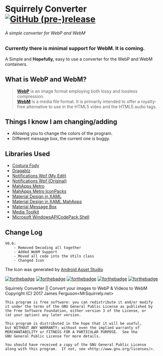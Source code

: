 # Squirrely Converter [![GitHub (pre-)release](https://img.shields.io/github/release/MrSquirrelyNet/SquirrelyConverter/all.svg?style=for-the-badge)](https://github.com/MrSquirrelyNet/SquirrelyConverter/releases)

###### A simple converter for WebP and WebM
### Currently there is minimal support for WebM. It is coming.

A Simple and **Hopefully,** easy to use a converter for the WebP and WebM containers.

## What is WebP and WebM?
> [**WebP**](https://en.wikipedia.org/wiki/WebP) is an image format employing both lossy and lossless compression.<br>
> [**WebM**](https://en.wikipedia.org/wiki/WebM) is a media file format. It is primarily intended to offer a royalty-free alternative to use in the HTML5 video and the HTML5 audio tags.

## Things I know I am changing/adding
- Allowing you to change the colors of the program.
- Different message box, the current one is buggy.

## Libraries Used

 - [Costura Fody](https://www.nuget.org/packages/Costura.Fody/)
 - [Dragablz](https://www.nuget.org/packages/Dragablz/)
 - [Notifications Wpf (My Edit)](https://github.com/MrSquirrelyNet/Notifications.Wpf)
 - [Notifications Wpf (Original)](https://github.com/Federerer/Notifications.Wpf)
 - [MahApps Metro](https://www.nuget.org/packages/MahApps.Metro/1.5.0)
 - [MahApps Metro IconPacks](https://www.nuget.org/packages/MahApps.Metro.IconPacks/)
 - [Material Design in XAML](https://www.nuget.org/packages/MaterialDesignThemes/)
 - [Material Design in XAML MahApps](https://www.nuget.org/packages/MaterialDesignThemes.MahApps/)
 - [Material Message Box](https://www.nuget.org/packages/MaterialMessageBox/)
 - [Media Toolkit](https://www.nuget.org/packages/MediaToolkit/)
 - [Microsoft WindowsAPICodePack Shell](https://www.nuget.org/packages/Microsoft.WindowsAPICodePack-Shell/)

## Change Log
    V0.6:
        - Removed Decoding all together
        - Added WebM Support
        - Moved all code into the Utils class
        - Changed Icon


The Icon was generated by [Android Asset Studio](https://romannurik.github.io/AndroidAssetStudio/index.html)


[![forthebadge](http://forthebadge.com/images/badges/60-percent-of-the-time-works-every-time.svg)](http://forthebadge.com)
[![forthebadge](http://forthebadge.com/images/badges/approved-by-george-costanza.svg)](http://forthebadge.com)
[![forthebadge](http://forthebadge.com/images/badges/built-with-grammas-recipe.svg)](http://forthebadge.com)
[![forthebadge](http://forthebadge.com/images/badges/designed-in-etch-a-sketch.svg)](http://forthebadge.com)
[![forthebadge](http://forthebadge.com/images/badges/made-with-c-sharp.svg)](http://forthebadge.com)

Squirrely Converter || Convert your images to WebP & Videos to WebM 
Copyright (C) 2017  James Ferguson<MrSquirrely.net>

    This program is free software: you can redistribute it and/or modify
    it under the terms of the GNU General Public License as published by
    the Free Software Foundation, either version 3 of the License, or
    (at your option) any later version.

    This program is distributed in the hope that it will be useful,
    but WITHOUT ANY WARRANTY; without even the implied warranty of
    MERCHANTABILITY or FITNESS FOR A PARTICULAR PURPOSE.  See the
    GNU General Public License for more details.

    You should have received a copy of the GNU General Public License
    along with this program.  If not, see <http://www.gnu.org/licenses/>.
